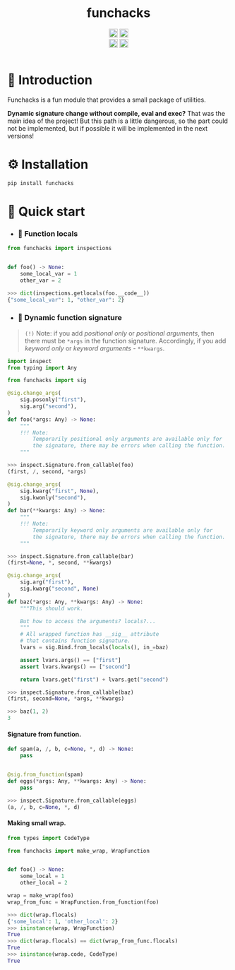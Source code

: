 <h1 align="center">funchacks</h1>
<p align="center">
<a href="https://github.com/psf/black"><img height="20" alt="PyPI version" src="https://img.shields.io/badge/code%20style-black-000000.svg"></a>
<a href="https://pycqa.github.io/isort/"><img height="20" alt="Supported python versions" src="https://img.shields.io/badge/%20imports-isort-%231674b1?style=flat&labelColor=ef8336"></a>
<br>
<a href="https://www.python.org/dev/peps/pep-0008/"><img height="20" alt="CI status" src="https://img.shields.io/badge/flake8-checked-blue.svg"></a>
<a href="https://pypi.org/project/mypy/"><img height="20" alt="Mypy badge" src="http://www.mypy-lang.org/static/mypy_badge.svg"></a>

<div align="center">
    <a href="https://discord.com/invite/KKUFRZCt4f"><img src="https://discordapp.com/api/guilds/744099317836677161/widget.png?style=banner2" alt="" /></a>
</div>

# 👋 Introduction
Funchacks is a fun module that provides a small package of utilities.

**Dynamic signature change without compile, eval and exec?**
That was the main idea of the project! But this path is a little dangerous,
so the part could not be implemented, but if possible it will be implemented in the next versions!

# ⚙️ Installation
```bash
pip install funchacks
```

# 🚀 Quick start

- ### 🔎 Function locals
```py
from funchacks import inspections


def foo() -> None:
    some_local_var = 1
    other_var = 2

>>> dict(inspections.getlocals(foo.__code__))
{"some_local_var": 1, "other_var": 2}
```

- ### 🔗 Dynamic function signature
> `(!)` Note: if you add *positional only* or *positional arguments*, then there must be `*args` in the function signature.
> Accordingly, if you add *keyword only* or *keyword arguments* - `**kwargs`.

```py
import inspect
from typing import Any

from funchacks import sig
```

```py
@sig.change_args(
    sig.posonly("first"),
    sig.arg("second"),
)
def foo(*args: Any) -> None:
    """
    !!! Note:
        Temporarily positional only arguments are available only for
        the signature, there may be errors when calling the function.
    """

>>> inspect.Signature.from_callable(foo)
(first, /, second, *args)
```

```py
@sig.change_args(
    sig.kwarg("first", None),
    sig.kwonly("second"),
)
def bar(**kwargs: Any) -> None:
    """
    !!! Note:
        Temporarily keyword only arguments are available only for
        the signature, there may be errors when calling the function.
    """

>>> inspect.Signature.from_callable(bar)
(first=None, *, second, **kwargs)
```

```py
@sig.change_args(
    sig.arg("first"),
    sig.kwarg("second", None)
)
def baz(*args: Any, **kwargs: Any) -> None:
    """This should work.

    But how to access the arguments? locals?...
    """
    # All wrapped function has __sig__ attribute
    # that contains function signature.
    lvars = sig.Bind.from_locals(locals(), in_=baz)

    assert lvars.args() == ["first"]
    assert lvars.kwargs() == ["second"]

    return lvars.get("first") + lvars.get("second")

>>> inspect.Signature.from_callable(baz)
(first, second=None, *args, **kwargs)

>>> baz(1, 2)
3
```

#### Signature from function.
```py
def spam(a, /, b, c=None, *, d) -> None:
    pass


@sig.from_function(spam)
def eggs(*args: Any, **kwargs: Any) -> None:
    pass

>>> inspect.Signature.from_callable(eggs)
(a, /, b, c=None, *, d)
```

#### Making small wrap.
```py
from types import CodeType

from funchacks import make_wrap, WrapFunction


def foo() -> None:
    some_local = 1
    other_local = 2

wrap = make_wrap(foo)
wrap_from_func = WrapFunction.from_function(foo)

>>> dict(wrap.flocals)
{'some_local': 1, 'other_local': 2}
>>> isinstance(wrap, WrapFunction)
True
>>> dict(wrap.flocals) == dict(wrap_from_func.flocals)
True
>>> isinstance(wrap.code, CodeType)
True
```
